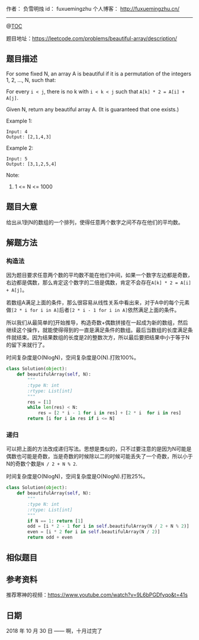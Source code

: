 作者： 负雪明烛
id：	fuxuemingzhu
个人博客：	http://fuxuemingzhu.cn/

---
@[TOC](目录)


题目地址：https://leetcode.com/problems/beautiful-array/description/


## 题目描述

For some fixed N, an array A is beautiful if it is a permutation of the integers 1, 2, ..., N, such that:

For every ``i < j``, there is no k with ``i < k < j`` such that ``A[k] * 2 = A[i] + A[j]``.

Given N, return any beautiful array A.  (It is guaranteed that one exists.)

 

Example 1:

    Input: 4
    Output: [2,1,4,3]

Example 2:
    
    Input: 5
    Output: [3,1,2,5,4]
 

Note:

1. 1 <= N <= 1000



## 题目大意

给出从1到N的数组的一个排列，使得任意两个数字之间不存在他们的平均数。


## 解题方法

### 构造法

因为题目要求任意两个数的平均数不能在他们中间，如果一个数字左边都是奇数，右边都是偶数，那么肯定这个数字的二倍是偶数，肯定不会存在``A[k] * 2 = A[i] + A[j]``。

若数组A满足上面的条件，那么很容易从线性关系中看出来，对于A中的每个元素做``[2 * i for i in A]``后者``[2 * i - 1 for i in A]``依然满足上面的条件。

所以我们从最简单的[1]开始推导，构造奇数+偶数拼接在一起成为新的数组，然后继续这个操作，就能使得得到的一直是满足条件的数组。最后当数组的长度满足条件就结束。因为结果数组的长度是2的整数次方，所以最后要把结果中小于等于N的留下来就行了。

时间复杂度是O(NlogN)，空间复杂度是O(N).打败100%。

```python
class Solution(object):
    def beautifulArray(self, N):
        """
        :type N: int
        :rtype: List[int]
        """
        res = [1]
        while len(res) < N:
            res = [2 * i - 1 for i in res] + [2 * i  for i in res]
        return [i for i in res if i <= N]
```


### 递归

可以把上面的方法改成递归写法。思想是类似的，只不过要注意的是因为N可能是偶数也可能是奇数，当是奇数的时候除以二的时候可能丢失了一个奇数，所以小于N的奇数个数是``N / 2 + N % 2``.

时间复杂度是O(NlogN)，空间复杂度是O(NlogN).打败25%。

```python
class Solution(object):
    def beautifulArray(self, N):
        """
        :type N: int
        :rtype: List[int]
        """
        if N == 1: return [1]
        odd = [i * 2 - 1 for i in self.beautifulArray(N / 2 + N % 2)]
        even = [i * 2 for i in self.beautifulArray(N / 2)]
        return odd + even
```

## 相似题目


## 参考资料

推荐寒神的视频：https://www.youtube.com/watch?v=9L6bPGDfyqo&t=41s

## 日期

2018 年 10 月 30 日 —— 啊，十月过完了


  [1]: https://leetcode.com/static/images/courses/range_sum_query_2d.png
  [2]: https://leetcode.com/static/images/courses/sum_od.png
  [3]: https://leetcode.com/static/images/courses/sum_ob.png
  [4]: https://leetcode.com/static/images/courses/sum_oc.png
  [5]: https://leetcode.com/static/images/courses/sum_oa.png
  [6]: https://blog.csdn.net/fuxuemingzhu/article/details/79253036
